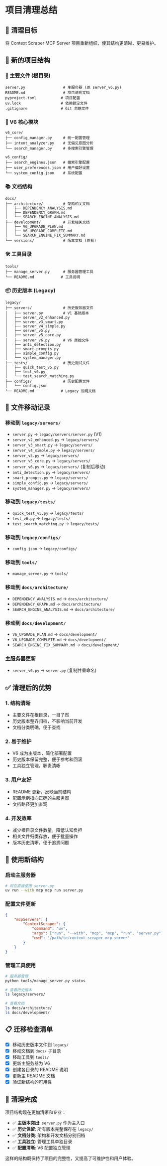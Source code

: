 # 项目清理总结

## 🎯 清理目标

将 Context Scraper MCP Server 项目重新组织，使其结构更清晰、更易维护。

## 📁 新的项目结构

### 🚀 主要文件 (根目录)
```
server.py                 # 主服务器 (原 server_v6.py)
README.md                 # 项目说明文档
pyproject.toml           # 项目配置
uv.lock                  # 依赖锁定文件
.gitignore               # Git 忽略文件
```

### 🧠 V6 核心模块
```
v6_core/
├── config_manager.py     # 统一配置管理
├── intent_analyzer.py    # 无偏见意图分析
└── search_manager.py     # 多搜索引擎管理

v6_config/
├── search_engines.json   # 搜索引擎配置
├── user_preferences.json # 用户偏好设置
└── system_config.json    # 系统配置
```

### 📚 文档结构
```
docs/
├── architecture/         # 架构相关文档
│   ├── DEPENDENCY_ANALYSIS.md
│   ├── DEPENDENCY_GRAPH.md
│   └── SEARCH_ENGINE_ANALYSIS.md
├── development/          # 开发相关文档
│   ├── V6_UPGRADE_PLAN.md
│   ├── V6_UPGRADE_COMPLETE.md
│   └── SEARCH_ENGINE_FIX_SUMMARY.md
└── versions/             # 版本文档 (原有)
```

### 🛠️ 工具目录
```
tools/
├── manage_server.py      # 服务器管理工具
└── README.md            # 工具说明
```

### 📦 历史版本 (Legacy)
```
legacy/
├── servers/              # 历史服务器文件
│   ├── server.py         # V1 基础版本
│   ├── server_v2_enhanced.py
│   ├── server_v3_smart.py
│   ├── server_v4_simple.py
│   ├── server_v5.py
│   ├── server_v5_core.py
│   ├── server_v6.py      # V6 原始文件
│   ├── anti_detection.py
│   ├── smart_prompts.py
│   ├── simple_config.py
│   └── system_manager.py
├── tests/                # 历史测试文件
│   ├── quick_test_v5.py
│   ├── test_v6.py
│   └── test_search_matching.py
├── configs/              # 历史配置文件
│   └── config.json
└── README.md            # Legacy 说明文档
```

## 🔄 文件移动记录

### 移动到 `legacy/servers/`
- `server.py` → `legacy/servers/server.py` (V1)
- `server_v2_enhanced.py` → `legacy/servers/`
- `server_v3_smart.py` → `legacy/servers/`
- `server_v4_simple.py` → `legacy/servers/`
- `server_v5.py` → `legacy/servers/`
- `server_v5_core.py` → `legacy/servers/`
- `server_v6.py` → `legacy/servers/` (复制后移动)
- `anti_detection.py` → `legacy/servers/`
- `smart_prompts.py` → `legacy/servers/`
- `simple_config.py` → `legacy/servers/`
- `system_manager.py` → `legacy/servers/`

### 移动到 `legacy/tests/`
- `quick_test_v5.py` → `legacy/tests/`
- `test_v6.py` → `legacy/tests/`
- `test_search_matching.py` → `legacy/tests/`

### 移动到 `legacy/configs/`
- `config.json` → `legacy/configs/`

### 移动到 `tools/`
- `manage_server.py` → `tools/`

### 移动到 `docs/architecture/`
- `DEPENDENCY_ANALYSIS.md` → `docs/architecture/`
- `DEPENDENCY_GRAPH.md` → `docs/architecture/`
- `SEARCH_ENGINE_ANALYSIS.md` → `docs/architecture/`

### 移动到 `docs/development/`
- `V6_UPGRADE_PLAN.md` → `docs/development/`
- `V6_UPGRADE_COMPLETE.md` → `docs/development/`
- `SEARCH_ENGINE_FIX_SUMMARY.md` → `docs/development/`

### 主服务器更新
- `server_v6.py` → `server.py` (复制并重命名)

## ✅ 清理后的优势

### 1. **结构清晰**
- 主要文件在根目录，一目了然
- 历史版本整齐归档，不影响当前开发
- 文档分类明确，便于查找

### 2. **易于维护**
- V6 成为主版本，简化部署配置
- 历史版本保留完整，便于参考和回滚
- 工具独立管理，职责清晰

### 3. **用户友好**
- README 更新，反映当前结构
- 配置示例指向正确的主服务器
- 文档路径更加直观

### 4. **开发效率**
- 减少根目录文件数量，降低认知负担
- 相关文件归类存放，便于批量操作
- 版本历史清晰，便于追溯问题

## 🚀 使用新结构

### 启动主服务器
```bash
# 现在直接使用 server.py
uv run --with mcp mcp run server.py
```

### 配置文件更新
```json
{
    "mcpServers": {
        "ContextScraper": {
            "command": "uv",
            "args": ["run", "--with", "mcp", "mcp", "run", "server.py"],
            "cwd": "/path/to/context-scraper-mcp-server"
        }
    }
}
```

### 管理工具使用
```bash
# 服务器管理
python tools/manage_server.py status

# 查看历史版本
ls legacy/servers/

# 查看文档
ls docs/architecture/
ls docs/development/
```

## 📋 迁移检查清单

- [x] 移动历史版本文件到 `legacy/`
- [x] 移动文档到 `docs/` 子目录
- [x] 移动工具到 `tools/`
- [x] 更新主服务器为 V6
- [x] 创建各目录的 README 说明
- [x] 更新主 README 文档
- [x] 验证新结构的可用性

## 🎉 清理完成

项目结构现在更加清晰和专业：

- ✅ **主版本突出**: `server.py` 作为主入口
- ✅ **历史保留**: 所有版本完整保存在 `legacy/`
- ✅ **文档分类**: 架构和开发文档分别归档
- ✅ **工具独立**: 管理工具单独目录
- ✅ **配置清晰**: V6 配置独立管理

这样的结构既保持了项目的完整性，又提高了可维护性和用户体验。
